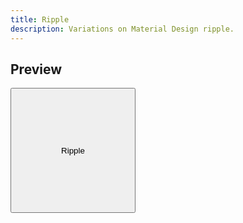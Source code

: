 ```yaml
---
title: Ripple
description: Variations on Material Design ripple.
---
```


## Preview

<button class="ripple color-surface-variant" style="width: 200px; height: 200px;">
    Ripple
</button>